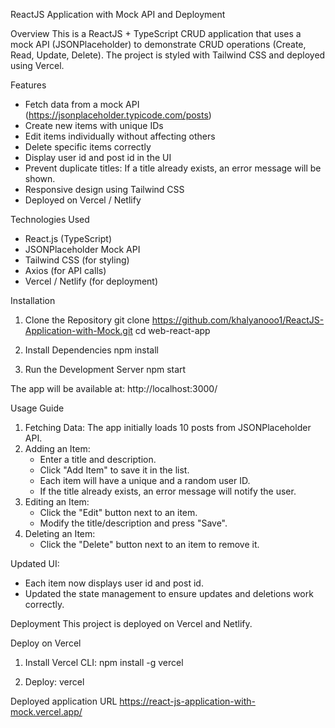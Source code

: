 ReactJS Application with Mock API and Deployment

Overview
This is a ReactJS + TypeScript CRUD application that uses a mock API (JSONPlaceholder) to demonstrate CRUD operations (Create, Read, Update, Delete). The project is styled with Tailwind CSS and deployed using Vercel.

Features

- Fetch data from a mock API (https://jsonplaceholder.typicode.com/posts)
- Create new items with unique IDs
- Edit items individually without affecting others
- Delete specific items correctly
- Display user id and post id in the UI
- Prevent duplicate titles: If a title already exists, an error message will be shown.
- Responsive design using Tailwind CSS
- Deployed on Vercel / Netlify

Technologies Used

- React.js (TypeScript)
- JSONPlaceholder Mock API
- Tailwind CSS (for styling)
- Axios (for API calls)
- Vercel / Netlify (for deployment)

Installation

1. Clone the Repository
   git clone https://github.com/khalyanooo1/ReactJS-Application-with-Mock.git
   cd web-react-app


2. Install Dependencies
   npm install

3. Run the Development Server
   npm start

The app will be available at: http://localhost:3000/

Usage Guide

1. Fetching Data: The app initially loads 10 posts from JSONPlaceholder API.
2. Adding an Item:
   - Enter a title and description.
   - Click "Add Item" to save it in the list.
   - Each item will have a unique and a random user ID.
   - If the title already exists, an error message will notify the user.
3. Editing an Item:
   - Click the "Edit" button next to an item.
   - Modify the title/description and press "Save".
4. Deleting an Item:
   - Click the "Delete" button next to an item to remove it.

Updated UI:

- Each item now displays user id and post id.
- Updated the state management to ensure updates and deletions work correctly.

Deployment
This project is deployed on Vercel and Netlify.

Deploy on Vercel

1. Install Vercel CLI:
   npm install -g vercel

2. Deploy:
   vercel

Deployed application URL
https://react-js-application-with-mock.vercel.app/
